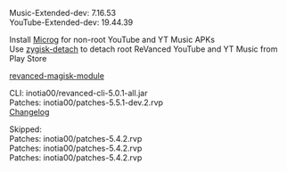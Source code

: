 Music-Extended-dev: 7.16.53  
YouTube-Extended-dev: 19.44.39  

Install [Microg](https://github.com/ReVanced/GmsCore/releases) for non-root YouTube and YT Music APKs  
Use [zygisk-detach](https://github.com/j-hc/zygisk-detach) to detach root ReVanced YouTube and YT Music from Play Store  

[revanced-magisk-module](https://github.com/j-hc/revanced-magisk-module)
  
CLI: inotia00/revanced-cli-5.0.1-all.jar  
Patches: inotia00/patches-5.5.1-dev.2.rvp  
[Changelog](https://github.com/inotia00/revanced-patches/releases/tag/v5.5.1-dev.2)  

Skipped:  
Patches: inotia00/patches-5.4.2.rvp  
Patches: inotia00/patches-5.4.2.rvp  
Patches: inotia00/patches-5.4.2.rvp      
